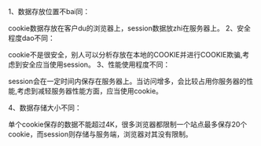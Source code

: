 1、数据存放位置不bai同：

cookie数据存放在客户du的浏览器上，session数据放zhi在服务器上。
2、安全程度dao不同：

cookie不是很安全，别人可以分析存放在本地的COOKIE并进行COOKIE欺骗,考虑到安全应当使用session。
3、性能使用程度不同：

session会在一定时间内保存在服务器上。当访问增多，会比较占用你服务器的性能,考虑到减轻服务器性能方面，应当使用cookie。

4、数据存储大小不同：

单个cookie保存的数据不能超过4K，很多浏览器都限制一个站点最多保存20个cookie，而session则存储与服务端，浏览器对其没有限制。